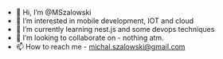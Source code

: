 - 👋 Hi, I’m @MSzalowski
- 👀 I’m interested in mobile development, IOT and cloud
- 🌱 I’m currently learning nest.js and some devops techniques
- 💞️ I’m looking to collaborate on - nothing atm.
- 📫 How to reach me - michal.szalowski@gmail.com

<!---
MSzalowski/MSzalowski is a ✨ special ✨ repository because its `README.md` (this file) appears on your GitHub profile.
You can click the Preview link to take a look at your changes.
--->
